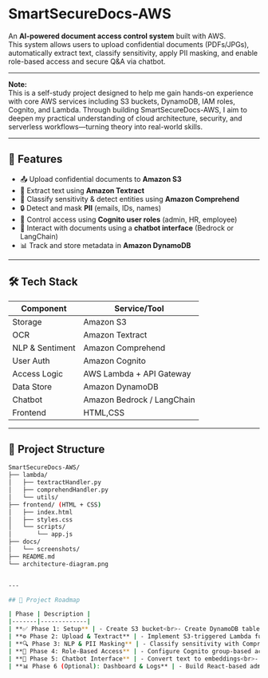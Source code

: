 # SmartSecureDocs-AWS

An **AI-powered document access control system** built with AWS.  
This system allows users to upload confidential documents (PDFs/JPGs), automatically extract text, classify sensitivity, apply PII masking, and enable role-based access and secure Q&A via chatbot.

---

**Note:**  
This is a self-study project designed to help me gain hands-on experience with core AWS services including S3 buckets, DynamoDB, IAM roles, Cognito, and Lambda. Through building SmartSecureDocs-AWS, I aim to deepen my practical understanding of cloud architecture, security, and serverless workflows—turning theory into real-world skills.

---

## 🚀 Features

- 📤 Upload confidential documents to **Amazon S3**
- 🧾 Extract text using **Amazon Textract**
- 🧠 Classify sensitivity & detect entities using **Amazon Comprehend**
- 🔒 Detect and mask **PII** (emails, IDs, names)
- 👥 Control access using **Cognito user roles** (admin, HR, employee)
- 💬 Interact with documents using a **chatbot interface** (Bedrock or LangChain)
- 📊 Track and store metadata in **Amazon DynamoDB**

---

## 🛠️ Tech Stack

| Component        | Service/Tool              |
|------------------|---------------------------|
| Storage          | Amazon S3                 |
| OCR              | Amazon Textract           |
| NLP & Sentiment  | Amazon Comprehend         |
| User Auth        | Amazon Cognito            |
| Access Logic     | AWS Lambda + API Gateway  |
| Data Store       | Amazon DynamoDB           |
| Chatbot          | Amazon Bedrock / LangChain|
| Frontend         | HTML,CSS                  |

---

## 📂 Project Structure

```bash
SmartSecureDocs-AWS/
├── lambda/
│   ├── textractHandler.py
│   ├── comprehendHandler.py
│   └── utils/
├── frontend/ (HTML + CSS)
│   ├── index.html
│   ├── styles.css
│   └── scripts/
│       └── app.js
├── docs/
│   └── screenshots/
├── README.md
└── architecture-diagram.png


---

## 🧩 Project Roadmap

| Phase | Description |
|-------|-------------|
| **✅ Phase 1: Setup** | - Create S3 bucket<br>- Create DynamoDB table<br>- Create IAM role for Lambda<br>- Set up Cognito user pool & groups (admin, HR, employee) |
| **⚙️ Phase 2: Upload & Textract** | - Implement S3-triggered Lambda function<br>- Extract text using Textract<br>- Store raw text in S3 or DynamoDB |
| **🔍 Phase 3: NLP & PII Masking** | - Classify sensitivity with Comprehend<br>- Mask PII using regex or Macie<br>- Save masked document version |
| **🔐 Phase 4: Role-Based Access** | - Configure Cognito group-based access<br>- Use API Gateway + Lambda to serve masked/unmasked content |
| **🤖 Phase 5: Chatbot Interface** | - Convert text to embeddings<br>- Integrate Bedrock or LangChain for Q&A<br>- Filter answers by user role |
| **📊 Phase 6 (Optional): Dashboard & Logs** | - Build React-based admin dashboard<br>- Display uploads, status, and access logs |

